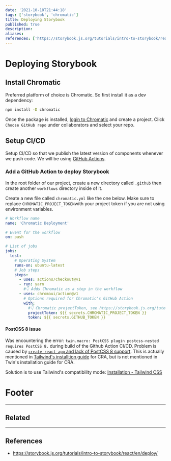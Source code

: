 ```yaml
---
date: '2021-10-18T21:44:18'
tags: ['storybook', 'chromatic']
title: Deploying Storybook 
published: true
description:
aliases:
references: ['https://storybook.js.org/tutorials/intro-to-storybook/react/en/deploy/']
---
```


# Deploying Storybook 

## Install Chromatic

Preferred platform of choice is Chromatic. So first install it as a dev dependency:
```bash
npm install -D chromatic
```

Once the package is installed, [login to Chromatic](https://www.chromatic.com/start) and create a project. Click `Choose GitHub repo` under collaborators and select your repo.

## Setup CI/CD

Setup CI/CD so that we publish the latest version of components whenever we push code. We will be using [GitHub Actions](https://github.com/features/actions). 

### Add a GitHub Action to deploy Storybook

In the root folder of our project, create a new directory called `.github` then create another `workflows` directory inside of it.

Create a new file called `chromatic.yml` like the one below. Make sure to replace `CHROMATIC_PROJECT_TOKEN`with your project token if you are not using environment variables.
```yaml
# Workflow name
name: 'Chromatic Deployment'

# Event for the workflow
on: push

# List of jobs
jobs:
  test:
    # Operating System
    runs-on: ubuntu-latest
    # Job steps
    steps:
      - uses: actions/checkout@v1
      - run: yarn
        #👇 Adds Chromatic as a step in the workflow
      - uses: chromaui/action@v1
        # Options required for Chromatic's GitHub Action
        with:
          #👇 Chromatic projectToken, see https://storybook.js.org/tutorials/intro-to-storybook/react/en/deploy/ to obtain it
          projectToken: ${{ secrets.CHROMATIC_PROJECT_TOKEN }}
          token: ${{ secrets.GITHUB_TOKEN }}
```

#### PostCSS 8 issue

Was encountering the error: `twin.macro: PostCSS plugin postcss-nested requires PostCSS 8.` during build of the Github Action CI/CD. Problem is caused by [`create-react-app` and lack of PostCSS 8 support](https://github.com/facebook/create-react-app/pull/9716). This is actually mentioned in [Tailwind's installtion guide](https://tailwindcss.com/docs/guides/create-react-app) for CRA, but is not mentioned in Twin's installation guide for CRA.

Solution is to use Tailwind's compatibility mode: [Installation - Tailwind CSS](https://tailwindcss.com/docs/installation#post-css-7-compatibility-build)





# Footer

---
## Related

---

## References
- https://storybook.js.org/tutorials/intro-to-storybook/react/en/deploy/